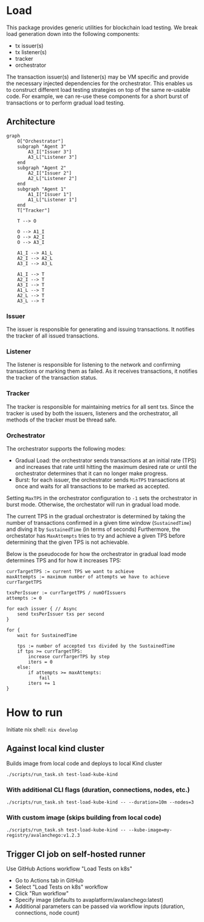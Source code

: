 # Load

This package provides generic utilities for blockchain load testing. We break load generation down into the following components:

- tx issuer(s)
- tx listener(s)
- tracker
- orchestrator

The transaction issuer(s) and listener(s) may be VM specific and provide the
necessary injected dependencies for the orchestrator. This enables us to
construct different load testing strategies on top of the same re-usable code.
For example, we can re-use these components for a short burst of transactions or
to perform gradual load testing.

## Architecture

```mermaid
graph
    O["Orchestrator"]
    subgraph "Agent 3"
        A3_I["Issuer 3"]
        A3_L["Listener 3"]
    end
    subgraph "Agent 2"
        A2_I["Issuer 2"]
        A2_L["Listener 2"]
    end
    subgraph "Agent 1"
        A1_I["Issuer 1"]
        A1_L["Listener 1"]
    end
    T["Tracker"]

    T --> O

    O --> A1_I
    O --> A2_I
    O --> A3_I

    A1_I --> A1_L
    A2_I --> A2_L
    A3_I --> A3_L

    A1_I --> T
    A2_I --> T
    A3_I --> T
    A1_L --> T
    A2_L --> T
    A3_L --> T
```

### Issuer

The issuer is responsible for generating and issuing transactions.
It notifies the tracker of all issued transactions.

### Listener

The listener is responsible for listening to the network and confirming
transactions or marking them as failed. As it receives transactions, it
notifies the tracker of the transaction status.

### Tracker

The tracker is responsible for maintaining metrics for all sent txs. Since the
tracker is used by both the issuers, listeners and the orchestrator, all methods of the
tracker must be thread safe.

### Orchestrator

The orchestrator supports the following modes:

- Gradual Load: the orchestrator sends transactions at an initial rate (TPS) and
increases that rate until hitting the maximum desired rate or until the
orchestrator determines that it can no longer make progress.
- Burst: for each issuer, the orchestrator sends `MinTPS` transactions at once
  and waits for all transactions to be marked as accepted.

Setting `MaxTPS` in the orchestrator configuration to `-1` sets the orchestrator
in burst mode. Otherwise, the orchestator will run in gradual load mode.

The current TPS in the gradual orchestrator is determined by taking the
number of transactions confirmed in a given time window (`SustainedTime`) and
diving it by `SustainedTime` (in terms of seconds) Furthermore, the orchestator
has `MaxAttempts` tries to try and achieve a given TPS before determining that
the given TPS is not achievable.

Below is the pseudocode for how the orchestrator in gradual load mode determines TPS and
for how it increases TPS:

```
currTargetTPS := current TPS we want to achieve
maxAttempts := maximum number of attempts we have to achieve currTargetTPS

txsPerIssuer := currTargetTPS / numOfIssuers
attempts := 0

for each issuer { // Async
    send txsPerIssuer txs per second
}

for {
    wait for SustainedTime

    tps := number of accepted txs divided by the SustainedTime
    if tps >= currTargetTPS:
        increase currTargerTPS by step
        iters = 0
    else:
        if attempts >= maxAttempts:
            fail
        iters += 1
}
```

# How to run
Initiate nix shell: `nix develop`

## Against local kind cluster
Builds image from local code and deploys to local Kind cluster
```shell
./scripts/run_task.sh test-load-kube-kind
```

### With additional CLI flags (duration, connections, nodes, etc.)
```shell
./scripts/run_task.sh test-load-kube-kind -- --duration=10m --nodes=3
```

### With custom image (skips building from local code)
```shell
./scripts/run_task.sh test-load-kube-kind -- --kube-image=my-registry/avalanchego:v1.2.3
```

## Trigger CI job on self-hosted runner
Use GitHub Actions workflow "Load Tests on k8s"
- Go to Actions tab in GitHub
- Select "Load Tests on k8s" workflow
- Click "Run workflow"
- Specify image (defaults to avaplatform/avalanchego:latest)
- Additional parameters can be passed via workflow inputs (duration, connections, node count)
